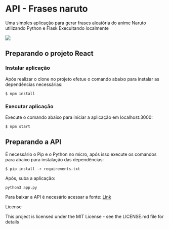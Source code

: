 # API - Frases naruto


<p>Uma simples aplicação para gerar frases aleatória do anime Naruto utilizando Python e Flask
Execultando localmente</p>

<img src="https://raw.githubusercontent.com/celso-henrique/naruto-quotes-client/main/screenshot.png"/>

## Preparando o projeto React
### Instalar aplicação

Após realizar o clone no projeto efetue o comando abaixo para instalar as dependências necessárias:
```
$ npm install
```
### Executar aplicação

Execute o comando abaixo para iniciar a aplicação em localhost:3000:
```
$ npm start
```

## Preparando a API

É necessário o Pip e o Python no micro, após isso execute os comandos para abaixo para instalação das dependências:

```
$ pip install -r requirements.txt
```
Após, suba a aplicação:

```
python3 app.py
```
Para baixar a API é necesário acessar a fonte: <a href="https://github.com/celso-henrique/naruto-quotes-server"> Link </a>



License


This project is licensed under the MIT License - see the LICENSE.md file for details 
